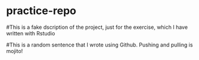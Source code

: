 # practice-repo

#This is a fake dscription of the project, just for the exercise, which I have written with Rstudio

#This is a random sentence that I wrote using Github. Pushing and pulling is mojito!

